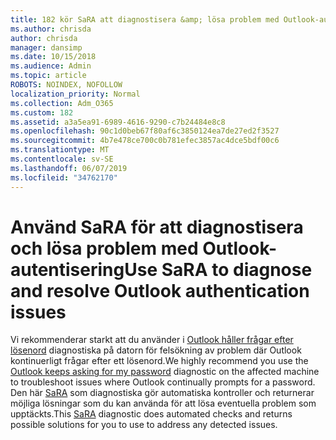 ```yaml
---
title: 182 kör SaRA att diagnostisera &amp; lösa problem med Outlook-autentisering
ms.author: chrisda
author: chrisda
manager: dansimp
ms.date: 10/15/2018
ms.audience: Admin
ms.topic: article
ROBOTS: NOINDEX, NOFOLLOW
localization_priority: Normal
ms.collection: Adm_O365
ms.custom: 182
ms.assetid: a3a5ea91-6989-4616-9290-c7b24484e8c8
ms.openlocfilehash: 90c1d0beb67f80af6c3850124ea7de27ed2f3527
ms.sourcegitcommit: 4b7e478ce700c0b781efec3857ac4dce5bdf00c6
ms.translationtype: MT
ms.contentlocale: sv-SE
ms.lasthandoff: 06/07/2019
ms.locfileid: "34762170"
---
```

# <a name="use-sara-to-diagnose-and-resolve-outlook-authentication-issues"></a><span data-ttu-id="50e74-102">Använd SaRA för att diagnostisera och lösa problem med Outlook-autentisering</span><span class="sxs-lookup"><span data-stu-id="50e74-102">Use SaRA to diagnose and resolve Outlook authentication issues</span></span>

<span data-ttu-id="50e74-103">Vi rekommenderar starkt att du använder i [Outlook håller frågar efter lösenord](https://aka.ms/SaRA-OutlookPwdPrompt-Alchemy) diagnostiska på datorn för felsökning av problem där Outlook kontinuerligt frågar efter ett lösenord.</span><span class="sxs-lookup"><span data-stu-id="50e74-103">We highly recommend you use the [Outlook keeps asking for my password](https://aka.ms/SaRA-OutlookPwdPrompt-Alchemy) diagnostic on the affected machine to troubleshoot issues where Outlook continually prompts for a password.</span></span> <span data-ttu-id="50e74-104">Den här [SaRA](https://diagnostics.office.com/#/) som diagnostiska gör automatiska kontroller och returnerar möjliga lösningar som du kan använda för att lösa eventuella problem som upptäckts.</span><span class="sxs-lookup"><span data-stu-id="50e74-104">This [SaRA](https://diagnostics.office.com/#/) diagnostic does automated checks and returns possible solutions for you to use to address any detected issues.</span></span>

